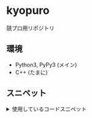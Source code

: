 # kyopuro
競プロ用リポジトリ

## 環境
- Python3, PyPy3 (メイン)
- C++ (たまに)

## スニペット
<details><summary>使用しているコードスニペット</summary>
<div>

**input -> int**
```python
int(input())
```

**input -> int (map)**
```python
map(int, input().split())
```

**input -> int (list)**
```python
list(map(int, input().split()))
```

**initialize array**
```python
def init_array(i, j, val=0):
    return [[val]*j for _ in range(i)]
```

**素因数分解**\
素因数のリストにする
```python
def factoring(n):
    result = [n]
    while result[-1] != 0:
        f = result.pop()
        for i in range(2, int(f ** 0.5 + 1)):
            if f % i == 0:
                result += [i, f//i]
                break
        else:
            result += [f, 0]
    return result[:-1]
```

素因数とその数のタプルのリストにする
```python
def fac_count(n):
    result = []
    for i in range(2, int(n ** 0.5 + 1)):
        if n % i != 0: continue
        counter = 0
        while n % i == 0:
            n //= i
            counter += 1
        result.append((i, counter))
    if n != 1:
        result.append((n, 1))
    return result
```

**テストコードの一括コメントアウト**

```re
print(DP)  # test
```
```re
(\s*)(.+# test) -> $1# $2
```
```re
(\s*)# (.+# test) -> $1$2
```

1. コードのテスト部分の最後に `# test` を追加する
2. エディタの置換で `(\s*)(.+# test) -> $1# $2` を実行 (正規表現を有効化する)
3. 戻すときは `(\s*)# (.+# test) -> $1$2`

</div></details>
